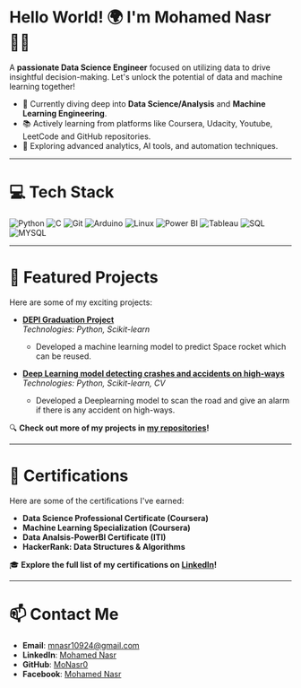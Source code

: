 # Hello World! 🌍 I'm Mohamed Nasr 👋🏼
A **passionate Data Science Engineer** focused on utilizing data to drive insightful decision-making. Let's unlock the potential of data and machine learning together!

- 🌱 Currently diving deep into **Data Science/Analysis** and **Machine Learning Engineering**.
- 📚 Actively learning from platforms like Coursera, Udacity, Youtube, LeetCode and GitHub repositories.
- 🔧 Exploring advanced analytics, AI tools, and automation techniques.
---

# 💻 Tech Stack
![Python](https://img.shields.io/badge/PYTHON-%2300758F.svg?style=for-the-badge&logo=sqlite&logoColor=white)
![C](https://img.shields.io/badge/C-%2300758F.svg?style=for-the-badge&logo=sqlite&logoColor=white)
![Git](https://img.shields.io/badge/Git-%23F05033.svg?style=for-the-badge&logo=git&logoColor=white)
![Arduino](https://img.shields.io/badge/ARDUINO-%2300758F.svg?style=for-the-badge&logo=sqlite&logoColor=white)
![Linux](https://img.shields.io/badge/LINUX-%2300758F.svg?style=for-the-badge&logo=sqlite&logoColor=white)
![Power BI](https://img.shields.io/badge/Power%20BI-%23F2C811.svg?style=for-the-badge&logo=powerbi&logoColor=white)
![Tableau](https://img.shields.io/badge/Tableau-E97627?style=for-the-badge&logo=tableau&logoColor=white)
![SQL](https://img.shields.io/badge/SQL-%2300758F.svg?style=for-the-badge&logo=sqlite&logoColor=white)
![MYSQL](https://img.shields.io/badge/MYSQL-%2300758F.svg?style=for-the-badge&logo=sqlite&logoColor=white)

---

# 🚀 Featured Projects
Here are some of my exciting projects:

- **[DEPI Graduation Project](https://github.com/MoNasr0/Space_Y_SHR1_AIS_3_M1e_Team_4)**  
  *Technologies: Python, Scikit-learn*  
  - Developed a machine learning model to predict Space rocket which can be reused.
  
- **[Deep Learning model detecting crashes and accidents on high-ways](https://github.com/MoNasr0/Car-Damage-Detection-Model)**  
  *Technologies: Python, Scikit-learn, CV*  
  - Developed a Deeplearning model to scan the road and give an alarm if there is any accident on high-ways.

🔍 **Check out more of my projects in [my repositories](https://github.com/MoNasr0)!**

---

# 🌟 Certifications
Here are some of the certifications I've earned:

- **Data Science Professional Certificate (Coursera)**
- **Machine Learning Specialization (Coursera)**
- **Data Analsis-PowerBI Certificate (ITI)**
- **HackerRank: Data Structures & Algorithms**

🎓 **Explore the full list of my certifications on [LinkedIn](https://www.linkedin.com/in/mohamed-nasr-90612b1a5/)!**

---

# 📫 Contact Me
- **Email**: [mnasr10924@gmail.com](mailto:mnasr10924@gmail.com)
- **LinkedIn**: [Mohamed Nasr](https://www.linkedin.com/in/mohamed-nasr-90612b1a5/)
- **GitHub**: [MoNasr0](https://github.com/Mohamed-Nasr24)
- **Facebook**: [Mohamed Nasr](https://m.facebook.com/profile.php/?id=100009811544757)
